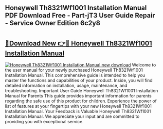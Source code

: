 ## Honeywell Th8321Wf1001 Installation Manual PDF Download Free - Part-jT3 User Guide Repair - Service Owner Edition 6c2y8

# <h2><a href="http://bc23453.oget.top/?id=Honeywell+Th8321Wf1001+Installation+Manual">🔗Download New 👉🔴 Honeywell Th8321Wf1001 Installation Manual</a></h2>

[![Honeywell Th8321Wf1001 Installation Manual new download](https://i.imgur.com/5g1atiW.png)](http://bc23453.oget.top/?id=Honeywell+Th8321Wf1001+Installation+Manual)
Welcome to the user manual for your newly purchased Honeywell Th8321Wf1001 Installation Manual. This comprehensive guide is intended to help you master the functions and capabilities of your product. Inside, you will find detailed information on installation, usage, maintenance, and troubleshooting. Important User Guide Honeywell Th8321Wf1001 Installation Manual for Parents This guide provides important information for parents regarding the safe use of this product for children. Experience the power of list of features at your fingertips with your new Honeywell Th8321Wf1001 Installation Manual. Your Feedback is Valuable Honeywell Th8321Wf1001 Installation Manual. We appreciate your input and are committed to providing you with exceptional service.
